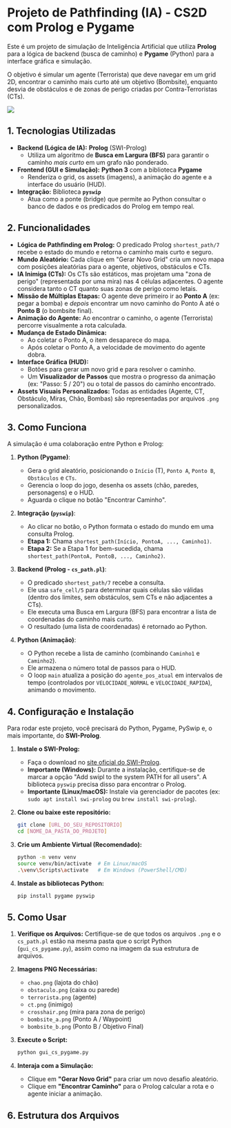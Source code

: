# Projeto de Pathfinding (IA) - CS2D com Prolog e Pygame

Este é um projeto de simulação de Inteligência Artificial que utiliza **Prolog** para a lógica de backend (busca de caminho) e **Pygame** (Python) para a interface gráfica e simulação.

O objetivo é simular um agente (Terrorista) que deve navegar em um grid 2D, encontrar o caminho mais curto até um objetivo (Bombsite), enquanto desvia de obstáculos e de zonas de perigo criadas por Contra-Terroristas (CTs).

![](https://imgur.com/2S2GVjV)

## 1. Tecnologias Utilizadas

* **Backend (Lógica de IA):** **Prolog** (SWI-Prolog)
    * Utiliza um algoritmo de **Busca em Largura (BFS)** para garantir o caminho *mais curto* em um grafo não ponderado.
* **Frontend (GUI e Simulação):** **Python 3** com a biblioteca **Pygame**
    * Renderiza o grid, os assets (imagens), a animação do agente e a interface do usuário (HUD).
* **Integração:** Biblioteca **`pyswip`**
    * Atua como a ponte (bridge) que permite ao Python consultar o banco de dados e os predicados do Prolog em tempo real.

## 2. Funcionalidades

* **Lógica de Pathfinding em Prolog:** O predicado Prolog `shortest_path/7` recebe o estado do mundo e retorna o caminho mais curto e seguro.
* **Mundo Aleatório:** Cada clique em "Gerar Novo Grid" cria um novo mapa com posições aleatórias para o agente, objetivos, obstáculos e CTs.
* **IA Inimiga (CTs):** Os CTs são estáticos, mas projetam uma "zona de perigo" (representada por uma mira) nas 4 células adjacentes. O agente considera tanto o CT quanto suas zonas de perigo como letais.
* **Missão de Múltiplas Etapas:** O agente deve primeiro ir ao **Ponto A** (ex: pegar a bomba) e *depois* encontrar um novo caminho do Ponto A até o **Ponto B** (o bombsite final).
* **Animação do Agente:** Ao encontrar o caminho, o agente (Terrorista) percorre visualmente a rota calculada.
* **Mudança de Estado Dinâmica:**
    * Ao coletar o Ponto A, o item desaparece do mapa.
    * Após coletar o Ponto A, a velocidade de movimento do agente dobra.
* **Interface Gráfica (HUD):**
    * Botões para gerar um novo grid e para resolver o caminho.
    * Um **Visualizador de Passos** que mostra o progresso da animação (ex: "Passo: 5 / 20") ou o total de passos do caminho encontrado.
* **Assets Visuais Personalizados:** Todas as entidades (Agente, CT, Obstáculo, Miras, Chão, Bombas) são representadas por arquivos `.png` personalizados.

## 3. Como Funciona

A simulação é uma colaboração entre Python e Prolog:

1.  **Python (Pygame)**:
    * Gera o grid aleatório, posicionando o `Início` (T), `Ponto A`, `Ponto B`, `Obstáculos` e `CTs`.
    * Gerencia o loop do jogo, desenha os assets (chão, paredes, personagens) e o HUD.
    * Aguarda o clique no botão "Encontrar Caminho".

2.  **Integração (`pyswip`)**:
    * Ao clicar no botão, o Python formata o estado do mundo em uma consulta Prolog.
    * **Etapa 1:** Chama `shortest_path(Início, PontoA, ..., Caminho1)`.
    * **Etapa 2:** Se a Etapa 1 for bem-sucedida, chama `shortest_path(PontoA, PontoB, ..., Caminho2)`.

3.  **Backend (Prolog - `cs_path.pl`)**:
    * O predicado `shortest_path/7` recebe a consulta.
    * Ele usa `safe_cell/5` para determinar quais células são válidas (dentro dos limites, sem obstáculos, sem CTs e não adjacentes a CTs).
    * Ele executa uma Busca em Largura (BFS) para encontrar a lista de coordenadas do caminho mais curto.
    * O resultado (uma lista de coordenadas) é retornado ao Python.

4.  **Python (Animação)**:
    * O Python recebe a lista de caminho (combinando `Caminho1` e `Caminho2`).
    * Ele armazena o número total de passos para o HUD.
    * O loop `main` atualiza a posição do `agente_pos_atual` em intervalos de tempo (controlados por `VELOCIDADE_NORMAL` e `VELOCIDADE_RAPIDA`), animando o movimento.

## 4. Configuração e Instalação

Para rodar este projeto, você precisará do Python, Pygame, PySwip e, o mais importante, do **SWI-Prolog**.

1.  **Instale o SWI-Prolog:**
    * Faça o download no [site oficial do SWI-Prolog](https://www.swi-prolog.org/download/stable).
    * **Importante (Windows):** Durante a instalação, certifique-se de marcar a opção "Add swipl to the system PATH for all users". A biblioteca `pyswip` precisa disso para encontrar o Prolog.
    * **Importante (Linux/macOS):** Instale via gerenciador de pacotes (ex: `sudo apt install swi-prolog` ou `brew install swi-prolog`).

2.  **Clone ou baixe este repositório:**
    ```bash
    git clone [URL_DO_SEU_REPOSITORIO]
    cd [NOME_DA_PASTA_DO_PROJETO]
    ```

3.  **Crie um Ambiente Virtual (Recomendado):**
    ```bash
    python -m venv venv
    source venv/bin/activate  # Em Linux/macOS
    .\venv\Scripts\activate   # Em Windows (PowerShell/CMD)
    ```

4.  **Instale as bibliotecas Python:**
    ```bash
    pip install pygame pyswip
    ```

## 5. Como Usar

1.  **Verifique os Arquivos:** Certifique-se de que todos os arquivos `.png` e o `cs_path.pl` estão na mesma pasta que o script Python (`gui_cs_pygame.py`), assim como na imagem da sua estrutura de arquivos.

2.  **Imagens PNG Necessárias:**
    * `chao.png` (lajota do chão)
    * `obstaculo.png` (caixa ou parede)
    * `terrorista.png` (agente)
    * `ct.png` (inimigo)
    * `crosshair.png` (mira para zona de perigo)
    * `bombsite_a.png` (Ponto A / Waypoint)
    * `bombsite_b.png` (Ponto B / Objetivo Final)

3.  **Execute o Script:**
    ```bash
    python gui_cs_pygame.py
    ```

4.  **Interaja com a Simulação:**
    * Clique em **"Gerar Novo Grid"** para criar um novo desafio aleatório.
    * Clique em **"Encontrar Caminho"** para o Prolog calcular a rota e o agente iniciar a animação.

## 6. Estrutura dos Arquivos
